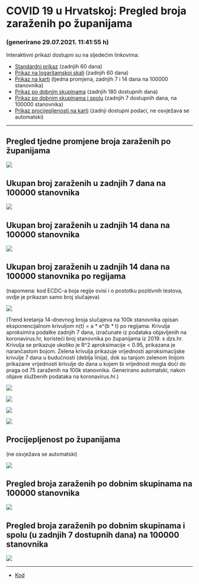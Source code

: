 # COVID 19 u Hrvatskoj: Pregled broja zaraženih po županijama

### (generirano 29.07.2021. 11:41:55 h)

Interaktivni prikazi dostupni su na sljedećim linkovima:

- [Standardni prikaz](html/index.html) (zadnjih 60 dana)
- [Prikaz na logaritamskoj skali](html/index_log.html) (zadnjih 60 dana)
- [Prikaz na karti](html/index_map.html) (tjedna promjena, zadnjih 7 i 14 dana na 100000 stanovnika)
- [Prikaz po dobnim skupinama](html/index_per_age.html) (zadnjih 180 dostupnih dana)
- [Prikaz po dobnim skupinama i spolu](html/index_pyramid.html) (zadnjih 7 dostupnih dana, na 100000 stanovnika)
- [Prikaz procijepljenosti na karti](html/index_vaccination.html) (zadnji dostupni podaci, ne osvježava se automatski)

-----

## Pregled tjedne promjene broja zaraženih po županijama

![](img/2021_07_28_map.png)

## Ukupan broj zaraženih u zadnjih 7 dana na 100000 stanovnika

![](img/2021_07_28_map_7_day_per_100k.png)

## Ukupan broj zaraženih u zadnjih 14 dana na 100000 stanovnika

![](img/2021_07_28_map_14_day_per_100k.png)

## Ukupan broj zaraženih u zadnjih 14 dana na 100000 stanovnika po regijama

(napomena: kod ECDC-a boja regije ovisi i o postotku pozitivnih testova, ovdje je prikazan samo broj slučajeva)

![](img/2021_07_28_map_14_day_per_100k_region.png)

(Trend kretanja 14-dnevnog broja slučajeva na 100k stanovnika opisan eksponencijalnom krivuljom n(t) = a * e^(b * t) po regijama. Krivulja aproksimira podatke zadnjih 7 dana, izračunate iz podataka objavljenih na koronavirus.hr, koristeći broj stanovnika po županijama iz 2019. s dzs.hr. Krivulja se prikazuje ukoliko je R^2 aproksimacije < 0.95, prikazana je narančastom bojom. Zelena krivulja prikazuje vrijednosti aproksimacijske krivulje 7 dana u budućnosti (deblja linija), dok su tanjom zelenom linijom prikazane vrijednosti krivulje do dana u kojem bi vrijednost mogla doći do praga od 75 zaraženih na 100k stanovnika. Generirano automatski, nakon objave službenih podataka na koronavirus.hr.)

![](img/2021_07_28_current_Jadranska_Hrvatska.png)

![](img/2021_07_28_current_Panonska_Hrvatska.png)

![](img/2021_07_28_current_Grad_Zagreb.png)

![](img/2021_07_28_current_Sjeverna_Hrvatska.png)

## Procijepljenost po županijama

(ne osvježava se automatski)

![](img/2021_07_28_vaccination.png)

## Pregled broja zaraženih po dobnim skupinama na 100000 stanovnika

![](img/2021_07_28_per_age_group.png)

## Pregled broja zaraženih po dobnim skupinama i spolu (u zadnjih 7 dostupnih dana) na 100000 stanovnika

![](img/2021_07_28_pyramid.png)

-----

- [Kod](https://github.com/ppalasek/covid_plots_croatia)

